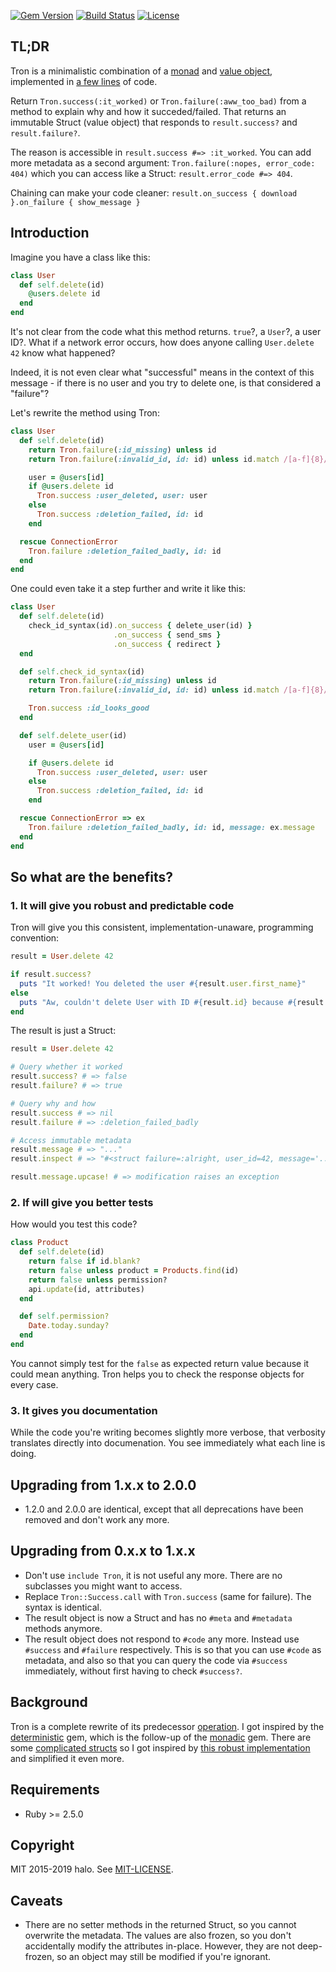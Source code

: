 [![Gem Version](https://img.shields.io/gem/v/tron.svg)](https://rubygems.org/gems/tron)
[![Build Status](https://travis-ci.org/halo/tron.svg?branch=master)](https://travis-ci.org/halo/tron)
[![License](http://img.shields.io/badge/license-MIT-blue.svg)](http://github.com/halo/tron/blob/master/LICENSE.md)

## TL;DR

Tron is a minimalistic combination of a [monad](https://www.morozov.is/2018/09/08/monad-laws-in-ruby.html) and [value object](https://madeintandem.com/blog/creating-value-objects-in-ruby/), implemented in [a few lines](https://github.com/halo/tron/blob/master/lib/tron.rb) of code.

Return `Tron.success(:it_worked)` or `Tron.failure(:aww_too_bad)` from a method to explain why and how it succeded/failed. That returns an immutable Struct (value object) that responds to `result.success?` and `result.failure?`.

The reason is accessible in `result.success #=> :it_worked`. You can add more metadata as a second argument: `Tron.failure(:nopes, error_code: 404)` which you can access like a Struct: `result.error_code #=> 404`.

Chaining can make your code cleaner: `result.on_success { download }.on_failure { show_message }`

## Introduction



Imagine you have a class like this:

```ruby
class User
  def self.delete(id)
    @users.delete id
  end
end
```

It's not clear from the code what this method returns. `true`?, a `User`?, a user ID?. What if a network error occurs, how does anyone calling `User.delete 42` know what happened?

Indeed, it is not even clear what "successful" means in the context of this message - if there is no user and you try to delete one, is that considered a "failure"?

Let's rewrite the method using Tron:

```ruby
class User
  def self.delete(id)
    return Tron.failure(:id_missing) unless id
    return Tron.failure(:invalid_id, id: id) unless id.match /[a-f]{8}/

    user = @users[id]
    if @users.delete id
      Tron.success :user_deleted, user: user
    else
      Tron.success :deletion_failed, id: id
    end

  rescue ConnectionError
    Tron.failure :deletion_failed_badly, id: id
  end
end
```

One could even take it a step further and write it like this:

```ruby
class User
  def self.delete(id)
    check_id_syntax(id).on_success { delete_user(id) }
                       .on_success { send_sms }
                       .on_success { redirect }
  end

  def self.check_id_syntax(id)
    return Tron.failure(:id_missing) unless id
    return Tron.failure(:invalid_id, id: id) unless id.match /[a-f]{8}/

    Tron.success :id_looks_good
  end

  def self.delete_user(id)
    user = @users[id]

    if @users.delete id
      Tron.success :user_deleted, user: user
    else
      Tron.success :deletion_failed, id: id
    end

  rescue ConnectionError => ex
    Tron.failure :deletion_failed_badly, id: id, message: ex.message
  end
end
```

## So what are the benefits?

### 1. It will give you robust and predictable code

Tron will give you this consistent, implementation-unaware, programming convention:

```ruby
result = User.delete 42

if result.success?
  puts "It worked! You deleted the user #{result.user.first_name}"
else
  puts "Aw, couldn't delete User with ID #{result.id} because #{result.failure}"
end
```

The result is just a Struct:

```ruby
result = User.delete 42

# Query whether it worked
result.success? # => false
result.failure? # => true

# Query why and how
result.success # => nil
result.failure # => :deletion_failed_badly

# Access immutable metadata
result.message # => "..."
result.inspect # => "#<struct failure=:alright, user_id=42, message='...'>"

result.message.upcase! # => modification raises an exception
```

### 2. If will give you better tests

How would you test this code?

```ruby
class Product
  def self.delete(id)
    return false if id.blank?
    return false unless product = Products.find(id)
    return false unless permission?
    api.update(id, attributes)
  end

  def self.permission?
    Date.today.sunday?
  end
end
```

You cannot simply test for the `false` as expected return value because it could mean anything. Tron helps you to check the response objects for every case.

### 3. It gives you documentation

While the code you're writing becomes slightly more verbose, that verbosity translates directly into documenation. You see immediately what each line is doing.

## Upgrading from 1.x.x to 2.0.0

* 1.2.0 and 2.0.0 are identical, except that all deprecations have been removed and don't work any more.

## Upgrading from 0.x.x to 1.x.x

* Don't use `include Tron`, it is not useful any more. There are no subclasses you might want to access.
* Replace `Tron::Success.call` with `Tron.success` (same for failure). The syntax is identical.
* The result object is now a Struct and has no `#meta` and `#metadata` methods anymore.
* The result object does not respond to `#code` any more. Instead use `#success` and `#failure` respectively. This is so that you can use `#code` as metadata, and also so that you can query the code via `#success` immediately, without first having to check `#success?`.

## Background

Tron is a complete rewrite of its predecessor [operation](https://github.com/halo/operation). I got inspired by the [deterministic](https://github.com/pzol/deterministic) gem, which is the follow-up of the [monadic](https://github.com/pzol/monadic) gem. There are some [complicated structs](https://github.com/dry-rb/dry-struct/blob/master/lib/dry/struct.rb) so I got inspired by [this robust implementation](https://github.com/iconara/immutable_struct) and simplified it even more.

## Requirements

* Ruby >= 2.5.0

## Copyright

MIT 2015-2019 halo. See [MIT-LICENSE](http://github.com/halo/tron/blob/master/LICENSE.md).

## Caveats

* There are no setter methods in the returned Struct, so you cannot overwrite the metadata. The values are also frozen, so you don't accidentally modify the attributes in-place. However, they are not deep-frozen, so an object may still be modified if you're ignorant.
